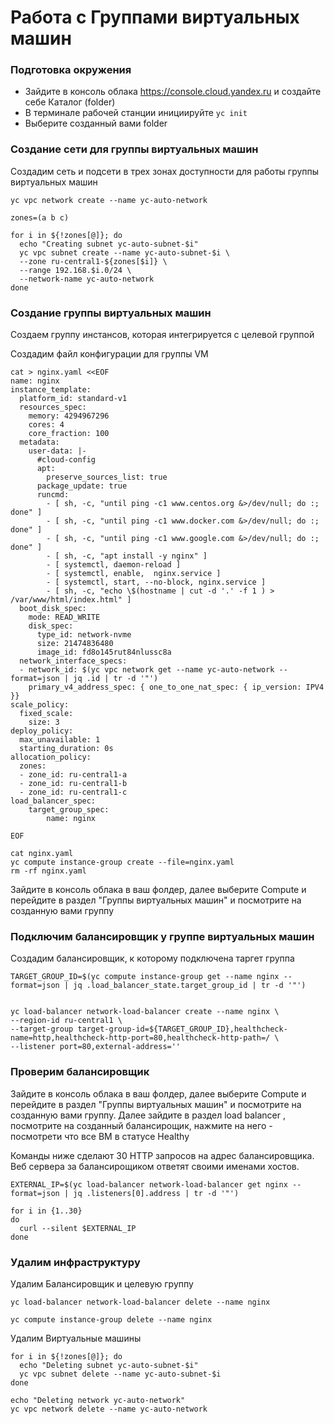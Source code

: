# Работа с Группами виртуальных машин


### Подготовка окружения
* Зайдите в консоль облака https://console.cloud.yandex.ru и создайте себе Каталог (folder)
* В терминале рабочей станции инициируйте `yc init`
* Выберите созданный вами folder

### Создание сети для группы виртуальных машин

Создадим сеть и подсети в трех зонах доступности для работы группы виртуальных машин

```
yc vpc network create --name yc-auto-network

zones=(a b c)

for i in ${!zones[@]}; do
  echo "Creating subnet yc-auto-subnet-$i"
  yc vpc subnet create --name yc-auto-subnet-$i \
  --zone ru-central1-${zones[$i]} \
  --range 192.168.$i.0/24 \
  --network-name yc-auto-network
done
```



### Создание группы виртуальных машин
Создаем группу инстансов, которая интегрируется с целевой группой

Создадим файл конфигурации для группы VM
```
cat > nginx.yaml <<EOF
name: nginx
instance_template:
  platform_id: standard-v1
  resources_spec:
    memory: 4294967296
    cores: 4
    core_fraction: 100
  metadata:
    user-data: |-
      #cloud-config
      apt:
        preserve_sources_list: true
      package_update: true
      runcmd:
        - [ sh, -c, "until ping -c1 www.centos.org &>/dev/null; do :; done" ]
        - [ sh, -c, "until ping -c1 www.docker.com &>/dev/null; do :; done" ]
        - [ sh, -c, "until ping -c1 www.google.com &>/dev/null; do :; done" ]
        - [ sh, -c, "apt install -y nginx" ]
        - [ systemctl, daemon-reload ]
        - [ systemctl, enable,  nginx.service ]
        - [ systemctl, start, --no-block, nginx.service ]
        - [ sh, -c, "echo \$(hostname | cut -d '.' -f 1 ) > /var/www/html/index.html" ]
  boot_disk_spec:
    mode: READ_WRITE
    disk_spec:
      type_id: network-nvme
      size: 21474836480
      image_id: fd8o145rut84nlussc8a
  network_interface_specs:
  - network_id: $(yc vpc network get --name yc-auto-network --format=json | jq .id | tr -d '"')
    primary_v4_address_spec: { one_to_one_nat_spec: { ip_version: IPV4 }}
scale_policy:
  fixed_scale:
    size: 3
deploy_policy:
  max_unavailable: 1
  starting_duration: 0s
allocation_policy:
  zones:
  - zone_id: ru-central1-a
  - zone_id: ru-central1-b
  - zone_id: ru-central1-c
load_balancer_spec:
    target_group_spec:
        name: nginx

EOF
```

```
cat nginx.yaml
yc compute instance-group create --file=nginx.yaml
rm -rf nginx.yaml
```

Зайдите в консоль облака в ваш фолдер, далее выберите Сompute и перейдите в раздел "Группы виртуальных машин" и посмотрите на созданную вами группу



### Подключим балансировщик у группе виртуальных машин

Создадим балансировщик, к которому подключена таргет группа
```
TARGET_GROUP_ID=$(yc compute instance-group get --name nginx --format=json | jq .load_balancer_state.target_group_id | tr -d '"')


yc load-balancer network-load-balancer create --name nginx \
--region-id ru-central1 \
--target-group target-group-id=${TARGET_GROUP_ID},healthcheck-name=http,healthcheck-http-port=80,healthcheck-http-path=/ \
--listener port=80,external-address=''
```

### Проверим балансировщик

Зайдите в консоль облака в ваш фолдер, далее выберите Сompute и перейдите в раздел "Группы виртуальных машин" и посмотрите на созданную вами группу.
Далее зайдите в раздел load balancer , посмотрите на созданный балансирощик, нажмите на него - посмотрети что все ВМ в статусе Healthy

Команды ниже сделают 30 HTTP запросов на адрес балансировщика. Веб сервера за балансирощиком ответят своими именами хостов.

```
EXTERNAL_IP=$(yc load-balancer network-load-balancer get nginx --format=json | jq .listeners[0].address | tr -d '"')

for i in {1..30}
do
  curl --silent $EXTERNAL_IP
done
```

### Удалим инфраструктуру

Удалим Балансировщик и целевую группу
```
yc load-balancer network-load-balancer delete --name nginx

yc compute instance-group delete --name nginx
```

Удалим Виртуальные машины

```
for i in ${!zones[@]}; do
  echo "Deleting subnet yc-auto-subnet-$i"
  yc vpc subnet delete --name yc-auto-subnet-$i
done

echo "Deleting network yc-auto-network"
yc vpc network delete --name yc-auto-network

```

